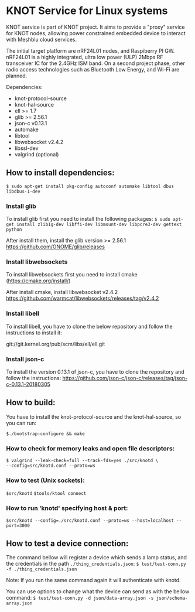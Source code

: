 # KNOT Service for Linux systems

KNOT service is part of KNOT project. It aims to provide a "proxy" service
for KNOT nodes, allowing power constrained embedded device to interact
with Meshblu cloud services.

The initial target platform are nRF24L01 nodes, and Raspiberry PI GW. nRF24L01
is a highly integrated, ultra low power (ULP) 2Mbps RF transceiver IC for the
2.4GHz ISM band. On a second project phase, other radio access technologies
such as Bluetooth Low Energy, and Wi-Fi are planned.

Dependencies:
- knot-protocol-source
- knot-hal-source
- ell >= 1.7
- glib >= 2.56.1
- json-c v0.13.1
- automake
- libtool
- libwebsocket v2.4.2
- libssl-dev
- valgrind (optional)

## How to install dependencies:

`$ sudo apt-get install pkg-config autoconf automake libtool dbus libdbus-1-dev`

### Install glib
To install glib first you need to install the following packages:
`$ sudo apt-get install zlib1g-dev libffi-dev libmount-dev libpcre3-dev gettext python`

After install them, install the glib version >= 2.56.1
https://github.com/GNOME/glib/releases


### Install libwebsockets
To install libwebsockets first you need to install cmake (https://cmake.org/install/)

After install cmake, install libwebsocket v2.4.2
https://github.com/warmcat/libwebsockets/releases/tag/v2.4.2

### Install libell
To install libell, you have to clone the below repository and follow the instructions to install it:

git://git.kernel.org/pub/scm/libs/ell/ell.git

### Install json-c

To install the version 0.13.1 of json-c, you have to clone the repository and follow the instructions:
https://github.com/json-c/json-c/releases/tag/json-c-0.13.1-20180305

## How to build:
You have to install the knot-protocol-source and the knot-hal-source, so you can run:

`$./bootstrap-configure && make`

### How to check for memory leaks and open file descriptors:
```shell
$ valgrind --leak-check=full --track-fds=yes ./src/knotd \
--config=src/knotd.conf --proto=ws
```

### How to test (Unix sockets):

`$src/knotd`
`$tools/ktool connect`

### How to run 'knotd' specifying host & port:

`$src/knotd --config=./src/knotd.conf --proto=ws --host=localhost --port=3000`


## How to test a device connection:

The command bellow will register a device which sends a lamp status, and the
credentials in the path `./thing_credentials.json`:
`$ test/test-conn.py -f ./thing_credentials.json`

Note: If you run the same command again it will authenticate with knotd.

You can use options to change what the device can send as with the bellow command:
`$ test/test-conn.py -d json/data-array.json -s json/schema-array.json`
